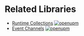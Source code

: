 # Related Libraries

- [Runtime Collections](https://github.com/UnderLogic/runtime-collections) [![openupm](https://img.shields.io/npm/v/com.underlogic.runtime-collections?label=openupm&registry_uri=https://package.openupm.com)](https://openupm.com/packages/com.underlogic.runtime-collections/)
- [Event Channels](https://github.com/UnderLogic/event-channels) [![openupm](https://img.shields.io/npm/v/com.underlogic.event-channels?label=openupm&registry_uri=https://package.openupm.com)](https://openupm.com/packages/com.underlogic.event-channels/)